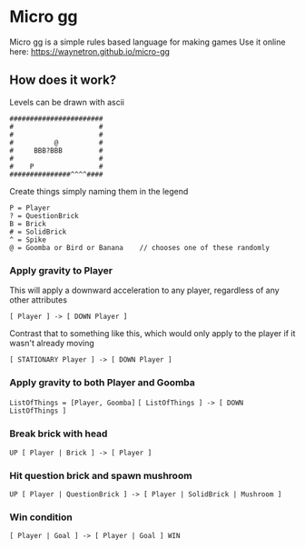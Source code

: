 # Micro gg

Micro gg is a simple rules based language for making games
Use it online here: <https://waynetron.github.io/micro-gg>


## How does it work?

Levels can be drawn with ascii
```
#######################
#                     #
#                     #
#          @          #
#     BBB?BBB         #
#                     #
#    P                #
###############^^^^####
```

Create things simply naming them in the legend
```
P = Player
? = QuestionBrick
B = Brick
# = SolidBrick
^ = Spike
@ = Goomba or Bird or Banana    // chooses one of these randomly
```

### Apply gravity to Player
This will apply a downward acceleration to any player, regardless of any other attributes

```[ Player ] -> [ DOWN Player ]```

Contrast that to something like this, which would only apply to the player if it wasn't already moving

```[ STATIONARY Player ] -> [ DOWN Player ]```


### Apply gravity to both Player and Goomba

```ListOfThings = [Player, Goomba]```
```[ ListOfThings ] -> [ DOWN ListOfThings ]```


### Break brick with head

```UP [ Player | Brick ] -> [ Player ]```


### Hit question brick and spawn mushroom

```UP [ Player | QuestionBrick ] -> [ Player | SolidBrick | Mushroom ]```


### Win condition

```[ Player | Goal ] -> [ Player | Goal ] WIN```
